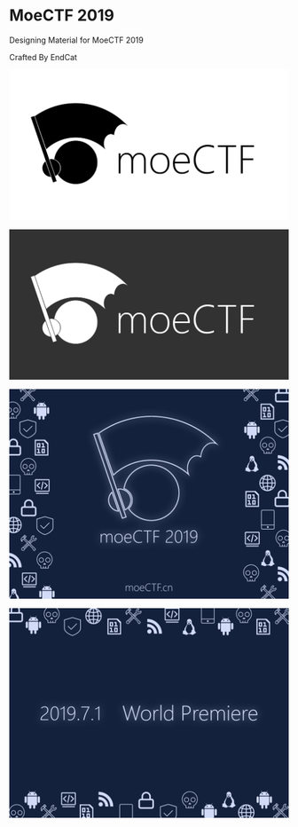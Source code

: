 # MoeCTF 2019

Designing Material for MoeCTF 2019

Crafted By EndCat

![moeCTF_Banner](https://github.com/Endcat/MoeCTF-2019/blob/master/Sources/moeCTF_Banner.png)

![moeCTF_BannerBlack](https://github.com/Endcat/MoeCTF-2019/blob/master/Sources/moeCTF_BannerBlack.png)

![Poster2](https://github.com/Endcat/MoeCTF-2019/blob/master/Sources/Poster2.png)

![PosterBack2](https://github.com/Endcat/MoeCTF-2019/blob/master/Sources/PosterBack2.png)
